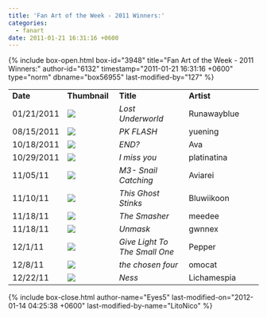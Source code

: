 ```yaml
---
title: 'Fan Art of the Week - 2011 Winners:'
categories:
  - fanart
date: 2011-01-21 16:31:16 +0600
---
```

{% include box-open.html box-id="3948" title="Fan Art of the Week - 2011 Winners:" author-id="6132" timestamp="2011-01-21 16:31:16 +0600" type="norm" dbname="box56955" last-modified-by="127" %}
<table border="0">

<tr>
<td width="80"><b>Date</b></td>
<td width="100"><b>Thumbnail</b></td>
<td width="200"><b>Title</b></td>
<td width="200"><b>Artist</b></td>
</tr>


<tr>
<td width="80">01/21/2011</td>
<td width="100"><a href="http://starmen.net/vote/vote.php?id=32366"><img src="http://files.fobby.net/0000/7e6e/lostunderworldcol2.png.thumb.gif" border="0" /></a></td>
<td width="200"><i>Lost Underworld</i></td>
<td width="200">Runawayblue</td>
</tr>

<tr>
<td width="80">08/15/2011</td>
<td width="100"><a href="http://starmen.net/vote/vote.php?id=33172"><img src="http://files.fobby.net/0000/8194/PKness.png.thumb.gif" border="0" /></a></td>
<td width="200"><i>PK FLASH</i></td>
<td width="200">yuening</td>
</tr>

<tr>
<td width="80">10/18/2011</td>
<td width="100"><a href="http://starmen.net/vote/vote.php?id=33314"><img src="http://files.fobby.net/0000/8222/END.jpg.thumb.gif" border="0" /></a></td>
<td width="200"><i>END?</i></td>
<td width="200">Ava</td>
</tr>

<tr>
<td width="80">10/29/2011</td>
<td width="100"><a href="http://starmen.net/vote/vote.php?id=33408"><img src="http://files.fobby.net/0000/8280/i_miss_you_by_platinatina-d4b1pp6.png.thumb.gif" border="0" /></a></td>
<td width="200"><i>I miss you</i></td>
<td width="200">platinatina</td>
</tr>

<tr>
<td width="80">11/05/11</td>
<td width="100"><a href="http://starmen.net/vote/vote.php?id=33462"><img src="http://files.fobby.net/0000/82b6/SnailCatchingTemp.png.thumb.gif" border="0" /></a></td>
<td width="200"><i>M3- Snail Catching</i></td>
<td width="200">Aviarei</td>
</tr>

<tr>
<td width="80">11/10/11</td>
<td width="100"><a href="http://starmen.net/vote/vote.php?id=33494"><img src="http://files.fobby.net/0000/82d6/2010-11-01b%20smellyghost.png.thumb.gif" border="0" /></a></td>
<td width="200"><i>This Ghost Stinks</i></td>
<td width="200">Bluwiikoon</td>
</tr>


<tr>
<td width="80">11/18/11</td>
<td width="100"><a href="http://starmen.net/vote/vote.php?id=30206"><img src="http://files.fobby.net/0000/75fe/takenpoo.png.thumb.gif" border="0" /></a></td>
<td width="200"><i>The Smasher</i></td>
<td width="200">meedee</td>
</tr>

<tr>
<td width="80">11/18/11</td>
<td width="100"><a href="http://starmen.net/vote/vote.php?id=31383"><img src="http://files.fobby.net/0000/7a97/demask2%20copy.png.thumb.gif" border="0" /></a></td>
<td width="200"><i>Unmask</i></td>
<td width="200">gwnnex</td>
</tr>
<tr>
<td width="80">12/1/11</td>
<td width="100"><a href="http://starmen.net/vote/vote.php?id=33664"><img src="http://files.fobby.net/0000/8380/lucasnboney.png.thumb.gif" border="0" /></a></td>
<td width="200"><i>Give Light To The Small One</i></td>
<td width="200">Pepper</td>
</tr>
<tr>
<td width="80">12/8/11</td>
<td width="100"><a href="http://starmen.net/vote/vote.php?id=33672"><img src="http://files.fobby.net/0000/8388/24ness.jpg.thumb.gif" border="0" /></a></td>
<td width="200"><i>the chosen four</i></td>
<td width="200">omocat</td>
</tr>
<tr>
<td width="80">12/22/11</td>
<td width="100"><a href="http://starmen.net/vote/vote.php?id=33741"><img src="http://files.fobby.net/0000/83cd/nessssssssss.png.thumb.gif" border="0" /></a></td>
<td width="200"><i>Ness</i></td>
<td width="200">Lichamespia</td>
</tr>

</table>




{% include box-close.html author-name="Eyes5" last-modified-on="2012-01-14 04:25:38 +0600" last-modified-by-name="LitoNico" %}
